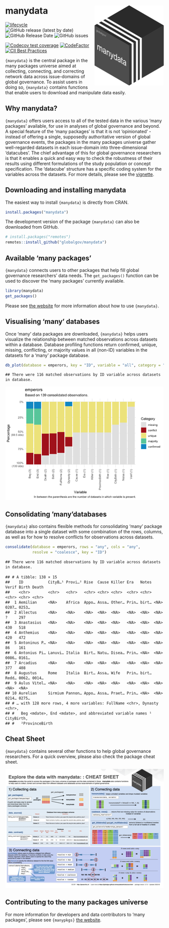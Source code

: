 
# manydata <img src="man/figures/manydataLogo.png" align="right" width="220"/>

<!-- badges: start -->

[![lifecycle](https://img.shields.io/badge/lifecycle-experimental-orange.svg)](https://lifecycle.r-lib.org/articles/stages.html#experimental)
![GitHub release (latest by
date)](https://img.shields.io/github/v/release/globalgov/manydata)
![GitHub Release
Date](https://img.shields.io/github/release-date/globalgov/manydata)
![GitHub
issues](https://img.shields.io/github/issues-raw/globalgov/manydata)
<!-- [![HitCount](http://hits.dwyl.com/globalgov/manydata.svg)](http://hits.dwyl.com/globalgov/manydata) -->
[![Codecov test
coverage](https://codecov.io/gh/globalgov/manydata/branch/main/graph/badge.svg)](https://app.codecov.io/gh/globalgov/manydata?branch=main)
[![CodeFactor](https://www.codefactor.io/repository/github/globalgov/manydata/badge)](https://www.codefactdevtor.io/repository/github/globalgov/manydata)
[![CII Best
Practices](https://bestpractices.coreinfrastructure.org/projects/4562/badge)](https://bestpractices.coreinfrastructure.org/projects/4562)
<!-- ![GitHub All Releases](https://img.shields.io/github/downloads/jhollway/roctopus/total) -->
<!-- badges: end -->

`{manydata}` is the central package in the many packages universe aimed
at collecting, connecting, and correcting network data across
issue-domains of global governance. To assist users in doing so,
`{manydata}` contains functions that enable users to download and
manipulate data easily.

## Why manydata?

`{manydata}` offers users access to all of the tested data in the
various ‘many packages’ available, for use in analyses of global
governance and beyond. A special feature of the ‘many packages’ is that
it is not ‘opinionated’ - instead of offering a single, supposedly
authoritative version of global governance events, the packages in the
many packages universe gather well-regarded datasets in each
issue-domain into three-dimensional ‘datacubes’. The chief advantage of
this for global governance researchers is that it enables a quick and
easy way to check the robustness of their results using different
formulations of the study population or concept specification. The
‘datacube’ structure has a specific coding system for the variables
across the datasets. For more details, please see the
[vignette](https://globalgov.github.io/manydata/articles/user.html).

## Downloading and installing manydata

The easiest way to install `{manydata}` is directly from CRAN.

``` r
install.packages("manydata")
```

The development version of the package `{manydata}` can also be
downloaded from GitHub.

``` r
# install.packages("remotes")
remotes::install_github("globalgov/manydata")
```

## Available ‘many packages’

`{manydata}` connects users to other packages that help fill global
governance researchers’ data needs. The `get_packages()` function can be
used to discover the ‘many packages’ currently available.

``` r
library(manydata)
get_packages()
```

Please see [the website](https://globalgov.github.io/manydata/) for more
information about how to use `{manydata}`.

## Visualising ‘many’ databases

Once ‘many’ data packages are downloaded, `{manydata}` helps users
visualize the relationship between matched observations across datasets
within a database. Database profiling functions return confirmed,
unique, missing, conflicting, or majority values in all (non-ID)
variables in the datasets for a ‘many’ package database.

``` r
db_plot(database = emperors, key = "ID", variable = "all", category = "all")
```

    ## There were 116 matched observations by ID variable across datasets in database.

![](README_files/figure-gfm/unnamed-chunk-2-1.png)<!-- -->

## Consolidating ’many’databases

`{manydata}` also contains flexible methods for consolidating ‘many’
package database into a single dataset with some combination of the
rows, columns, as well as for how to resolve conflicts for observations
across datasets.

``` r
consolidate(database = emperors, rows = "any", cols = "any",
            resolve = "coalesce", key = "ID")
```

    ## There were 116 matched observations by ID variable across datasets in database.

    ## # A tibble: 138 × 15
    ##    ID           CityB…¹ Provi…² Rise  Cause Killer Era   Notes Verif Birth Death
    ##    <chr>        <chr>   <chr>   <chr> <chr> <chr>  <chr> <chr> <chr> <chr> <chr>
    ##  1 Aemilian     <NA>    Africa  Appo… Assa… Other… Prin… birt… <NA>  0207… 0253…
    ##  2 Allectus     <NA>    <NA>    <NA>  <NA>  <NA>   <NA>  <NA>  <NA>  ?     297  
    ##  3 Anastasius   <NA>    <NA>    <NA>  <NA>  <NA>   <NA>  <NA>  <NA>  430   518  
    ##  4 Anthemius    <NA>    <NA>    <NA>  <NA>  <NA>   <NA>  <NA>  <NA>  420   472  
    ##  5 Antoninus P… <NA>    <NA>    <NA>  <NA>  <NA>   <NA>  <NA>  <NA>  86    161  
    ##  6 Antonius Pi… Lanuvi… Italia  Birt… Natu… Disea… Prin… <NA>  <NA>  0086… 0161…
    ##  7 Arcadius     <NA>    <NA>    <NA>  <NA>  <NA>   <NA>  <NA>  <NA>  377   408  
    ##  8 Augustus     Rome    Italia  Birt… Assa… Wife   Prin… birt… Redd… 0062… 0014…
    ##  9 Aulus Vitel… <NA>    <NA>    <NA>  <NA>  <NA>   <NA>  <NA>  <NA>  <NA>  <NA> 
    ## 10 Aurelian     Sirmium Pannon… Appo… Assa… Praet… Prin… <NA>  <NA>  0214… 0275…
    ## # … with 128 more rows, 4 more variables: FullName <chr>, Dynasty <chr>,
    ## #   Beg <mdate>, End <mdate>, and abbreviated variable names ¹​CityBirth,
    ## #   ²​ProvinceBirth

## Cheat Sheet

`{manydata}` contains several other functions to help global governance
researchers. For a quick overview, please also check the package cheat
sheet.

<a href="https://github.com/globalgov/manydata/blob/main/man/figures/cheatsheet.pdf"><img src="https://raw.githubusercontent.com/globalgov/manydata/main/man/figures/cheatsheet.png" width="525" height="378"/></a>

## Contributing to the many packages universe

For more information for developers and data contributors to ‘many
packages’, please see `{manypkgs}` [the
website](https://globalgov.github.io/manypkgs/).

